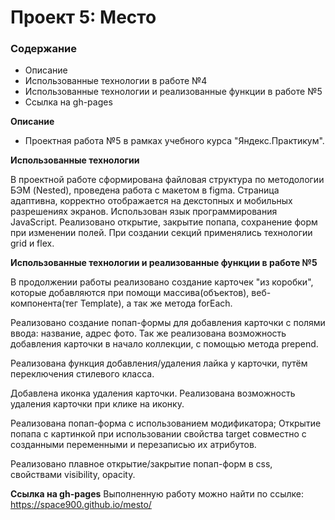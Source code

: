 # Проект 5: Место

### Содержание

* Описание
* Использованные технологии в работе №4
* Использованные технологии и реализованные функции в работе №5
* Ссылка на gh-pages

**Описание**

* Проектная работа №5 в рамках учебного курса "Яндекс.Практикум". 

**Использованные технологии**

В проектной работе сформирована файловая структура по методологии БЭМ (Nested), проведена работа с макетом в figma. Страница адаптивна, корректно отображается на декстопных и мобильных разрешениях экранов. Использован язык программирования JavaScript. Реализовано открытие, закрытие попапа, сохранение форм при изменении полей. При создании секций применялись технологии grid и flex.

**Использованные технологии и реализованные функции в работе №5**

В продолжении работы реализовано создание карточек "из коробки", которые добавляются при помощи массива(объектов), веб-компонента(тег Template), а так же метода forEach.

Реализовано создание попап-формы для добавления карточки с полями ввода: название, адрес фото. Так же реализована возможность добавления карточки в начало коллекции, с помощью метода prepend.

Реализована функция добавления/удаления лайка у карточки, путём переключения стилевого класса.

Добавлена иконка удаления карточки. Реализована возможность удаления карточки при клике на иконку.

Реализована попап-форма с использованием модификатора; Открытие попапа с картинкой при использовании свойства target совместно с созданными переменными и перезаписью их атрибутов.

Реализовано плавное открытие/закрытие попап-форм в css, свойствами visibility, opacity.


**Ссылка на gh-pages** 
Выполненную работу можно найти по ссылке:  https://space900.github.io/mesto/
